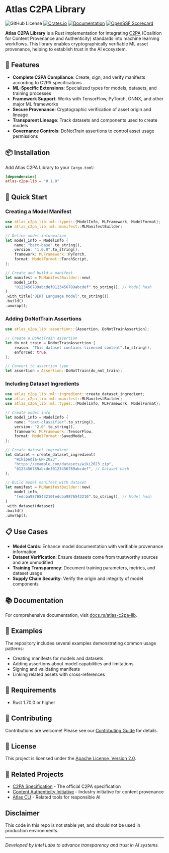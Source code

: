 # Atlas C2PA Library

![GitHub License](https://img.shields.io/github/license/IntelLabs/atlas-c2pa-lib)
[![Crates.io](https://img.shields.io/crates/v/atlas-c2pa-lib.svg)](https://crates.io/crates/atlas-c2pa-lib)
[![Documentation](https://docs.rs/atlas-c2pa-lib/badge.svg)](https://docs.rs/atlas-c2pa-lib)
[![OpenSSF Scorecard](https://api.scorecard.dev/projects/github.com/IntelLabs/atlas-c2pa-lib/badge)](https://scorecard.dev/viewer/?uri=github.com/IntelLabs/atlas-c2pa-lib)

**Atlas C2PA Library** is a Rust implementation for integrating [C2PA](https://c2pa.org/) (Coalition for Content Provenance and Authenticity) standards into machine learning workflows. This library enables cryptographically verifiable ML asset provenance, helping to establish trust in the AI ecosystem.

## 🌟 Features

- **Complete C2PA Compliance**: Create, sign, and verify manifests according to C2PA specifications
- **ML-Specific Extensions**: Specialized types for models, datasets, and training processes
- **Framework Support**: Works with TensorFlow, PyTorch, ONNX, and other major ML frameworks
- **Secure Provenance**: Cryptographic verification of asset origin and lineage
- **Transparent Lineage**: Track datasets and components used to create models
- **Governance Controls**: DoNotTrain assertions to control asset usage permissions

## 📦 Installation

Add Atlas C2PA Library to your `Cargo.toml`:

```toml
[dependencies]
atlas-c2pa-lib = "0.1.0"
```

## 🚀 Quick Start

### Creating a Model Manifest

```rust
use atlas_c2pa_lib::ml::types::{ModelInfo, MLFramework, ModelFormat};
use atlas_c2pa_lib::ml::manifest::MLManifestBuilder;

// Define model information
let model_info = ModelInfo {
    name: "bert-base".to_string(),
    version: "1.0.0".to_string(),
    framework: MLFramework::PyTorch,
    format: ModelFormat::TorchScript,
};

// Create and build a manifest
let manifest = MLManifestBuilder::new(
    model_info,
    "0123456789abcdef0123456789abcdef".to_string(), // Model hash
)
.with_title("BERT Language Model".to_string())
.build()
.unwrap();
```

### Adding DoNotTrain Assertions

```rust
use atlas_c2pa_lib::assertion::{Assertion, DoNotTrainAssertion};

// Create a DoNotTrain assertion
let do_not_train = DoNotTrainAssertion {
    reason: "This dataset contains licensed content".to_string(),
    enforced: true,
};

// Convert to assertion type
let assertion = Assertion::DoNotTrain(do_not_train);
```

### Including Dataset Ingredients

```rust
use atlas_c2pa_lib::ml::ingredient::create_dataset_ingredient;
use atlas_c2pa_lib::ml::manifest::MLManifestBuilder;
use atlas_c2pa_lib::ml::types::{ModelInfo, MLFramework, ModelFormat};

// Create model info
let model_info = ModelInfo {
    name: "text-classifier".to_string(),
    version: "2.0".to_string(),
    framework: MLFramework::TensorFlow,
    format: ModelFormat::SavedModel,
};

// Create dataset ingredient
let dataset = create_dataset_ingredient(
    "Wikipedia-EN-2023",
    "https://example.com/datasets/wiki2023.zip",
    "0123456789abcdef0123456789abcdef", // Dataset hash
);

// Build model manifest with dataset
let manifest = MLManifestBuilder::new(
    model_info,
    "fedcba9876543210fedcba9876543210".to_string(), // Model hash
)
.with_dataset(dataset)
.build()
.unwrap();
```

## 📋 Use Cases

- **Model Cards**: Enhance model documentation with verifiable provenance information
- **Dataset Verification**: Ensure datasets come from trustworthy sources and are unmodified
- **Training Transparency**: Document training parameters, metrics, and dataset usage
- **Supply Chain Security**: Verify the origin and integrity of model components

## 📚 Documentation

For comprehensive documentation, visit [docs.rs/atlas-c2pa-lib](https://docs.rs/atlas-c2pa-lib).

## 🧪 Examples

The repository includes several examples demonstrating common usage patterns:

- Creating manifests for models and datasets
- Adding assertions about model capabilities and limitations
- Signing and validating manifests
- Linking related assets with cross-references

## 🔧 Requirements

- Rust 1.70.0 or higher

## 👥 Contributing

Contributions are welcome! Please see our [Contributing Guide](CONTRIBUTING.md) for details.

## 📄 License

This project is licensed under the [Apache License, Version 2.0](LICENSE).

## 🔗 Related Projects

- [C2PA Specification](https://c2pa.org/specifications/specifications/2.1/index.html) - The official C2PA specification
- [Content Authenticity Initiative](https://contentauthenticity.org/) - Industry initiative for content provenance
- [Atlas CLI](https://github.com/IntelLabs/atlas-cli) - Related tools for responsible AI

## Disclaimer

This code in this repo is not stable yet, and should not be used in production environments.

---

*Developed by Intel Labs to advance transparency and trust in AI systems.*
